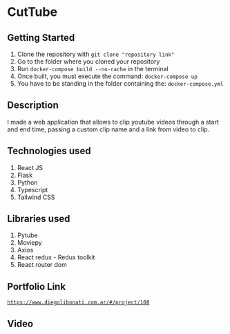# CutTube

## Getting Started

1. Clone the repository with `git clone "repository link"`
2. Go to the folder where you cloned your repository
3. Run `docker-compose build --no-cache` in the terminal
4. Once built, you must execute the command: `docker-compose up`
5. You have to be standing in the folder containing the: `docker-compose.yml`

## Description

I made a web application that allows to clip youtube videos through a start and end time, passing a custom clip name and a link from video to clip.

## Technologies used

1. React JS
2. Flask
3. Python
4. Typescript
5. Tailwind CSS

## Libraries used

1. Pytube
2. Moviepy
3. Axios
4. React redux - Redux toolkit
5. React router dom

## Portfolio Link

[`https://www.diegolibonati.com.ar/#/project/108`](https://www.diegolibonati.com.ar/#/project/108)

## Video
